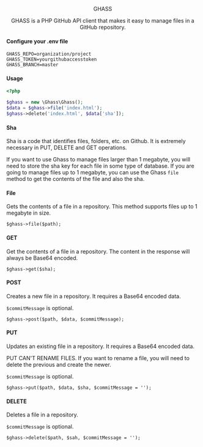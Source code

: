 <p align="center">
  GHASS
  <p align="center">
    GHASS is a PHP GitHub API client that makes it easy to manage files in a GitHub repository.
  </p>
</p>

#### Configure your .env file

```
GHASS_REPO=organization/project
GHASS_TOKEN=yourgithubaccesstoken
GHASS_BRANCH=master
```

#### Usage

```php
<?php

$ghass = new \Ghass\Ghass();
$data = $ghass->file('index.html');
$ghass->delete('index.html', $data['sha']);

```

#### Sha

Sha is a code that identifies files, folders, etc. on Github. It is extremely necessary in PUT, DELETE and GET operations.

If you want to use Ghass to manage files larger than 1 megabyte, you will need to store the sha key for each file in some type of database. If you are going to manage files up to 1 megabyte, you can use the Ghass `file` method to get the contents of the file and also the sha.

#### File

Gets the contents of a file in a repository. This method supports files up to 1 megabyte in size.

```
$ghass->file($path);
```

#### GET

Get the contents of a file in a repository. The content in the response will always be Base64 encoded.

```
$ghass->get($sha);
```

#### POST

Creates a new file in a repository. It requires a Base64 encoded data.

`$commitMessage` is optional.

```
$ghass->post($path, $data, $commitMessage);
```

#### PUT

Updates an existing file in a repository. It requires a Base64 encoded data.

PUT CAN'T RENAME FILES. If you want to rename a file, you will need to delete the previous and create the newer.

`$commitMessage` is optional.

```
$ghass->put($path, $data, $sha, $commitMessage = '');
```

#### DELETE

Deletes a file in a repository.

`$commitMessage` is optional.

```
$ghass->delete($path, $sah, $commitMessage = '');
```

